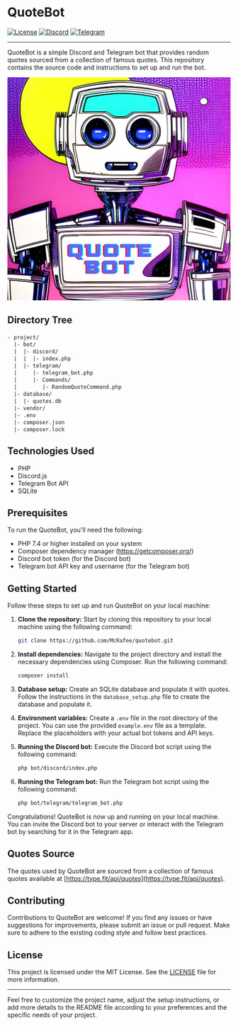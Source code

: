 # QuoteBot

[![License](https://img.shields.io/badge/License-MIT-blue.svg)](https://opensource.org/licenses/MIT) [![Discord](https://img.shields.io/badge/Discord-Bot-7289DA)](https://discord.com/) [![Telegram](https://img.shields.io/badge/Telegram-Bot-2CA5E0)](https://telegram.org/)

---

QuoteBot is a simple Discord and Telegram bot that provides random quotes sourced from a collection of famous quotes. This repository contains the source code and instructions to set up and run the bot.

![QuoteBot](quotebot.png)

## Directory Tree

```
- project/
  |- bot/
  |  |- discord/
  |  |  |- index.php
  |  |- telegram/
  |     |- telegram_bot.php
  |     |- Commands/
  |        |- RandomQuoteCommand.php
  |- database/
  |  |- quotes.db
  |- vendor/
  |- .env
  |- composer.json
  |- composer.lock
```

## Technologies Used

- PHP
- Discord.js
- Telegram Bot API
- SQLite

## Prerequisites

To run the QuoteBot, you'll need the following:

- PHP 7.4 or higher installed on your system
- Composer dependency manager (https://getcomposer.org/)
- Discord bot token (for the Discord bot)
- Telegram bot API key and username (for the Telegram bot)

## Getting Started

Follow these steps to set up and run QuoteBot on your local machine:

1. **Clone the repository:** Start by cloning this repository to your local machine using the following command:

   ```bash
   git clone https://github.com/McRafee/quotebot.git
   ```

2. **Install dependencies:** Navigate to the project directory and install the necessary dependencies using Composer. Run the following command:

   ```bash
   composer install
   ```

3. **Database setup:** Create an SQLite database and populate it with quotes. Follow the instructions in the `database_setup.php` file to create the database and populate it.

4. **Environment variables:** Create a `.env` file in the root directory of the project. You can use the provided `example.env` file as a template. Replace the placeholders with your actual bot tokens and API keys.

5. **Running the Discord bot:** Execute the Discord bot script using the following command:

   ```bash
   php bot/discord/index.php
   ```

6. **Running the Telegram bot:** Run the Telegram bot script using the following command:

   ```bash
   php bot/telegram/telegram_bot.php
   ```

Congratulations! QuoteBot is now up and running on your local machine. You can invite the Discord bot to your server or interact with the Telegram bot by searching for it in the Telegram app.

## Quotes Source

The quotes used by QuoteBot are sourced from a collection of famous quotes available at [https://type.fit/api/quotes](https://type.fit/api/quotes). 

## Contributing

Contributions to QuoteBot are welcome! If you find any issues or have suggestions for improvements, please submit an issue or pull request. Make sure to adhere to the existing coding style and follow best practices.

## License

This project is licensed under the MIT License. See the [LICENSE](LICENSE) file for more information.

---

Feel free to customize the project name, adjust the setup instructions, or add more details to the README file according to your preferences and the specific needs of your project.
